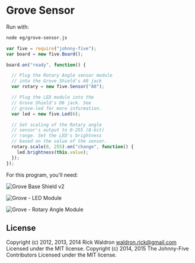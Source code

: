 <!--remove-start-->
# Grove Sensor

Run with:
```bash
node eg/grove-sensor.js
```
<!--remove-end-->

```javascript
var five = require("johnny-five");
var board = new five.Board();

board.on("ready", function() {

  // Plug the Rotary Angle sensor module
  // into the Grove Shield's A0 jack
  var rotary = new five.Sensor("A0");

  // Plug the LED module into the
  // Grove Shield's D6 jack. See
  // grove-led for more information.
  var led = new five.Led(6);

  // Set scaling of the Rotary angle
  // sensor's output to 0-255 (8-bit)
  // range. Set the LED's brightness
  // based on the value of the sensor.
  rotary.scale(0, 255).on("change", function() {
    led.brightness(this.value);
  });
});


```





For this program, you'll need:

![Grove Base Shield v2](http://www.seeedstudio.com/depot/images/product/base%20shield%20V2_01.jpg)

![Grove - LED Module](http://www.seeedstudio.com/depot/images/product/Red%20LED_02.jpg)

![Grove - Rotary Angle Module](http://www.seeedstudio.com/depot/images/product/rotary.jpg)



<!--remove-start-->
## License
Copyright (c) 2012, 2013, 2014 Rick Waldron <waldron.rick@gmail.com>
Licensed under the MIT license.
Copyright (c) 2014, 2015 The Johnny-Five Contributors
Licensed under the MIT license.
<!--remove-end-->
